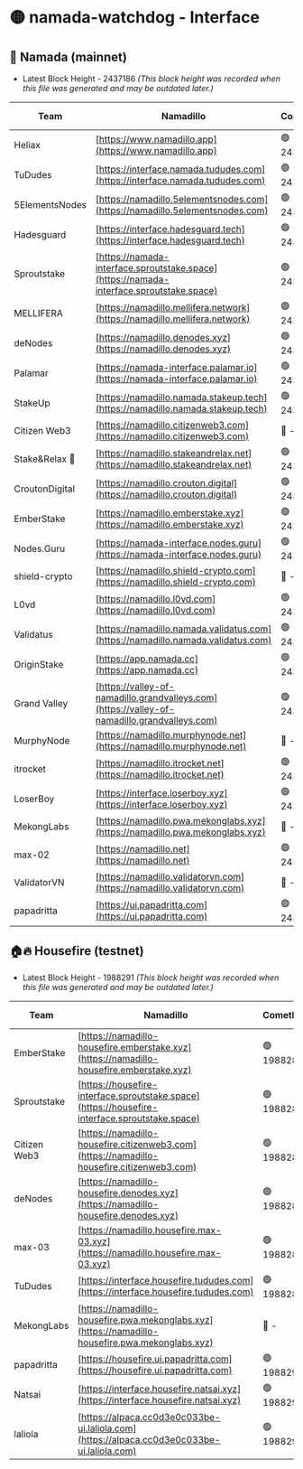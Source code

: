 # 🟡 namada-watchdog - Interface

## 🚀 Namada (mainnet)
- Latest Block Height - 2437186 *(This block height was recorded when this file was generated and may be outdated later.)*

| Team | Namadillo | CometBFT | Indexer | MASP Indexer |
|-|-|-|-|-|
| Heliax | [https://www.namadillo.app](https://www.namadillo.app) | 🟢 2437157 | 🟢 2437157 | 🟢 2437157 |
| TuDudes | [https://interface.namada.tududes.com](https://interface.namada.tududes.com) | 🟢 2437157 | 🟢 2437157 | 🟢 2437157 |
| 5ElementsNodes | [https://namadillo.5elementsnodes.com](https://namadillo.5elementsnodes.com) | 🟢 2437158 | 🟢 2437158 | 🟢 2437158 |
| Hadesguard | [https://interface.hadesguard.tech](https://interface.hadesguard.tech) | 🟢 2437159 | 🟢 2437158 | 🟢 2437158 |
| Sproutstake | [https://namada-interface.sproutstake.space](https://namada-interface.sproutstake.space) | 🟢 2437159 | 🟢 2437159 | 🟢 2437159 |
| MELLIFERA | [https://namadillo.mellifera.network](https://namadillo.mellifera.network) | 🟢 2437161 | 🟢 2437161 | 🟢 2437161 |
| deNodes | [https://namadillo.denodes.xyz](https://namadillo.denodes.xyz) | 🟢 2437162 | 🟢 2437162 | 🟢 2437161 |
| Palamar | [https://namada-interface.palamar.io](https://namada-interface.palamar.io) | 🟢 2437162 | 🟢 2437162 | 🟢 2437162 |
| StakeUp | [https://namadillo.namada.stakeup.tech](https://namadillo.namada.stakeup.tech) | 🟢 2437163 | 🟢 2437163 | 🟢 2437163 |
| Citizen Web3 | [https://namadillo.citizenweb3.com](https://namadillo.citizenweb3.com) | 🔴 - | 🔴 - | 🔴 - |
| Stake&Relax 🦥 | [https://namadillo.stakeandrelax.net](https://namadillo.stakeandrelax.net) | 🟢 2437169 | 🟢 2437169 | 🟢 2437169 |
| CroutonDigital | [https://namadillo.crouton.digital](https://namadillo.crouton.digital) | 🟢 2437170 | 🟢 2437170 | 🟢 2437170 |
| EmberStake | [https://namadillo.emberstake.xyz](https://namadillo.emberstake.xyz) | 🟢 2437171 | 🟢 2437171 | 🟢 2437171 |
| Nodes.Guru | [https://namada-interface.nodes.guru](https://namada-interface.nodes.guru) | 🟢 2437172 | 🟢 2437172 | 🟢 2437172 |
| shield-crypto | [https://namadillo.shield-crypto.com](https://namadillo.shield-crypto.com) | 🔴 - | 🔴 2435000 | 🔴 2434999 |
| L0vd | [https://namadillo.l0vd.com](https://namadillo.l0vd.com) | 🟢 2437177 | 🔴 2422522 | 🟢 2437177 |
| Validatus | [https://namadillo.namada.validatus.com](https://namadillo.namada.validatus.com) | 🟢 2437178 | 🟢 2437177 | 🟢 2437177 |
| OriginStake | [https://app.namada.cc](https://app.namada.cc) | 🟢 2437178 | 🟢 2437178 | 🟢 2437178 |
| Grand Valley | [https://valley-of-namadillo.grandvalleys.com](https://valley-of-namadillo.grandvalleys.com) | 🟢 2437179 | 🟢 2437179 | 🟢 2437179 |
| MurphyNode | [https://namadillo.murphynode.net](https://namadillo.murphynode.net) | 🔴 - | 🔴 - | 🔴 - |
| itrocket | [https://namadillo.itrocket.net](https://namadillo.itrocket.net) | 🟢 2437181 | 🟢 2437181 | 🟢 2437181 |
| LoserBoy | [https://interface.loserboy.xyz](https://interface.loserboy.xyz) | 🟢 2437182 | 🟢 2437182 | 🟢 2437182 |
| MekongLabs | [https://namadillo.pwa.mekonglabs.xyz](https://namadillo.pwa.mekonglabs.xyz) | 🔴 - | 🔴 - | 🔴 - |
| max-02 | [https://namadillo.net](https://namadillo.net) | 🟢 2437183 | 🟢 2437183 | 🟢 2437183 |
| ValidatorVN | [https://namadillo.validatorvn.com](https://namadillo.validatorvn.com) | 🔴 - | 🔴 - | 🔴 - |
| papadritta | [https://ui.papadritta.com](https://ui.papadritta.com) | 🟢 2437186 | 🟢 2437186 | 🟢 2437186 |

## 🏠🔥 Housefire (testnet)
- Latest Block Height - 1988291 *(This block height was recorded when this file was generated and may be outdated later.)*

| Team | Namadillo | CometBFT | Indexer | MASP Indexer |
|-|-|-|-|-|
| EmberStake | [https://namadillo-housefire.emberstake.xyz](https://namadillo-housefire.emberstake.xyz) | 🟢 1988286 | 🟢 1988286 | 🟢 1988286 |
| Sproutstake | [https://housefire-interface.sproutstake.space](https://housefire-interface.sproutstake.space) | 🟢 1988286 | 🟢 1988287 | 🟢 1988287 |
| Citizen Web3 | [https://namadillo-housefire.citizenweb3.com](https://namadillo-housefire.citizenweb3.com) | 🟢 1988287 | 🔴 1887621 | 🟢 1988287 |
| deNodes | [https://namadillo-housefire.denodes.xyz](https://namadillo-housefire.denodes.xyz) | 🟢 1988288 | 🟢 1988288 | 🟢 1988288 |
| max-03 | [https://namadillo.housefire.max-03.xyz](https://namadillo.housefire.max-03.xyz) | 🟢 1988289 | 🟢 1988288 | 🟢 1988288 |
| TuDudes | [https://interface.housefire.tududes.com](https://interface.housefire.tududes.com) | 🟢 1988289 | 🔴 1896505 | 🟢 1988289 |
| MekongLabs | [https://namadillo-housefire.pwa.mekonglabs.xyz](https://namadillo-housefire.pwa.mekonglabs.xyz) | 🔴 - | 🔴 - | 🔴 - |
| papadritta | [https://housefire.ui.papadritta.com](https://housefire.ui.papadritta.com) | 🟢 1988290 | 🔴 1978696 | 🟢 1988290 |
| Natsai | [https://interface.housefire.natsai.xyz](https://interface.housefire.natsai.xyz) | 🟢 1988291 | 🟢 1988291 | 🟢 1988291 |
| laliola | [https://alpaca.cc0d3e0c033be-ui.laliola.com](https://alpaca.cc0d3e0c033be-ui.laliola.com) | 🟢 1988291 | 🟢 1988291 | 🟢 1988291 |


